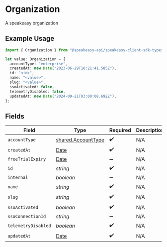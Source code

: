 # Organization

A speakeasy organization

## Example Usage

```typescript
import { Organization } from "@speakeasy-api/speakeasy-client-sdk-typescript/sdk/models/shared";

let value: Organization = {
  accountType: "enterprise",
  createdAt: new Date("2023-06-29T18:21:41.585Z"),
  id: "<id>",
  name: "<value>",
  slug: "<value>",
  ssoActivated: false,
  telemetryDisabled: false,
  updatedAt: new Date("2024-09-21T03:00:08.692Z"),
};
```

## Fields

| Field                                                                                         | Type                                                                                          | Required                                                                                      | Description                                                                                   |
| --------------------------------------------------------------------------------------------- | --------------------------------------------------------------------------------------------- | --------------------------------------------------------------------------------------------- | --------------------------------------------------------------------------------------------- |
| `accountType`                                                                                 | [shared.AccountType](../../../sdk/models/shared/accounttype.md)                               | :heavy_check_mark:                                                                            | N/A                                                                                           |
| `createdAt`                                                                                   | [Date](https://developer.mozilla.org/en-US/docs/Web/JavaScript/Reference/Global_Objects/Date) | :heavy_check_mark:                                                                            | N/A                                                                                           |
| `freeTrialExpiry`                                                                             | [Date](https://developer.mozilla.org/en-US/docs/Web/JavaScript/Reference/Global_Objects/Date) | :heavy_minus_sign:                                                                            | N/A                                                                                           |
| `id`                                                                                          | *string*                                                                                      | :heavy_check_mark:                                                                            | N/A                                                                                           |
| `internal`                                                                                    | *boolean*                                                                                     | :heavy_minus_sign:                                                                            | N/A                                                                                           |
| `name`                                                                                        | *string*                                                                                      | :heavy_check_mark:                                                                            | N/A                                                                                           |
| `slug`                                                                                        | *string*                                                                                      | :heavy_check_mark:                                                                            | N/A                                                                                           |
| `ssoActivated`                                                                                | *boolean*                                                                                     | :heavy_check_mark:                                                                            | N/A                                                                                           |
| `ssoConnectionId`                                                                             | *string*                                                                                      | :heavy_minus_sign:                                                                            | N/A                                                                                           |
| `telemetryDisabled`                                                                           | *boolean*                                                                                     | :heavy_check_mark:                                                                            | N/A                                                                                           |
| `updatedAt`                                                                                   | [Date](https://developer.mozilla.org/en-US/docs/Web/JavaScript/Reference/Global_Objects/Date) | :heavy_check_mark:                                                                            | N/A                                                                                           |